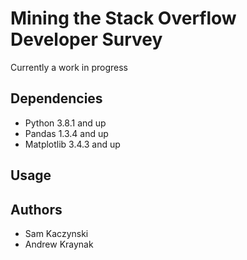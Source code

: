 # Mining the Stack Overflow Developer Survey
Currently a work in progress

## Dependencies
- Python 3.8.1 and up
- Pandas 1.3.4 and up
- Matplotlib 3.4.3 and up

## Usage


## Authors
- Sam Kaczynski
- Andrew Kraynak
